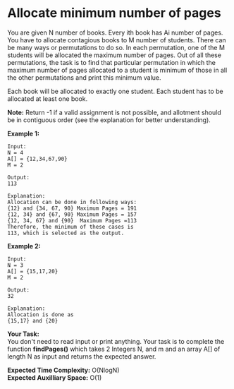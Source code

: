 # Allocate minimum number of pages
You are given N number of books. Every ith book has Ai number of pages. 
You have to allocate contagious books to M number of students. There can be many ways or permutations to do so. In each permutation, one of the M students will be allocated the maximum number of pages. Out of all these permutations, the task is to find that particular permutation in which the maximum number of pages allocated to a student is minimum of those in all the other permutations and print this minimum value. 

Each book will be allocated to exactly one student. Each student has to be allocated at least one book.

**Note:** Return -1 if a valid assignment is not possible, and allotment should be in contiguous order (see the explanation for better understanding).

**Example 1:**
```
Input:
N = 4
A[] = {12,34,67,90}
M = 2

Output:
113

Explanation: 
Allocation can be done in following ways:
{12} and {34, 67, 90} Maximum Pages = 191
{12, 34} and {67, 90} Maximum Pages = 157
{12, 34, 67} and {90}  Maximum Pages =113
Therefore, the minimum of these cases is 
113, which is selected as the output.
```
**Example 2:**
```
Input:
N = 3
A[] = {15,17,20}
M = 2

Output:
32

Explanation:
Allocation is done as 
{15,17} and {20}
```
**Your Task:**<br>
You don't need to read input or print anything. Your task is to complete the function **findPages()** which takes 2 Integers N, and m and an array A[] of length N as input and returns the expected answer.

**Expected Time Complexity:** O(NlogN)<br>
**Expected Auxilliary Space:** O(1)

